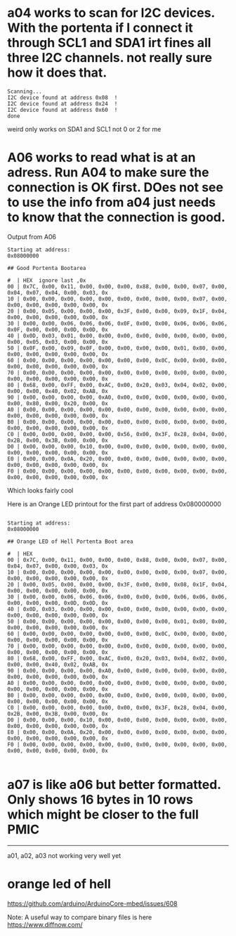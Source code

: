 # a04 works to scan for I2C devices. With the portenta if I connect it through SCL1 and SDA1 irt fines all three I2C channels. not really sure how it does that.

```
Scanning...
I2C device found at address 0x08  !
I2C device found at address 0x24  !
I2C device found at address 0x60  !
done
```
weird only works on SDA1 and SCL1 not 0 or 2 for me


# A06  works to read what is at an adress. Run A04 to make sure the connection is OK first. DOes not see to use the info from a04 just needs to know that the connection is good.

Output from A06

```
Starting at address: 
0x08000000

## Good Portenta Bootarea

#  | HEX  ignore last ,0x
00 | 0x7C, 0x00, 0x11, 0x00, 0x00, 0x00, 0x88, 0x00, 0x00, 0x07, 0x00, 0x04, 0x07, 0x04, 0x00, 0x03, 0x
10 | 0x00, 0x00, 0x00, 0x00, 0x00, 0x00, 0x00, 0x00, 0x00, 0x07, 0x00, 0x00, 0x00, 0x00, 0x00, 0x00, 0x
20 | 0x00, 0x05, 0x00, 0x00, 0x00, 0x3F, 0x00, 0x00, 0x09, 0x1F, 0x04, 0x00, 0x00, 0x00, 0x00, 0x00, 0x
30 | 0x00, 0x00, 0x06, 0x06, 0x06, 0x0F, 0x00, 0x00, 0x06, 0x06, 0x06, 0x0F, 0x00, 0x00, 0x0D, 0x0D, 0x
40 | 0x0D, 0x03, 0x01, 0x00, 0x00, 0x00, 0x00, 0x00, 0x00, 0x00, 0x00, 0x00, 0x05, 0x03, 0x00, 0x00, 0x
50 | 0x0F, 0x00, 0x09, 0x0F, 0x00, 0x00, 0x00, 0x00, 0x01, 0x80, 0x00, 0x00, 0x00, 0x00, 0x00, 0x00, 0x
60 | 0x00, 0x00, 0x00, 0x00, 0x00, 0x00, 0x00, 0x0C, 0x00, 0x00, 0x00, 0x00, 0x00, 0x00, 0x00, 0x00, 0x
70 | 0x00, 0x00, 0x00, 0x00, 0x00, 0x00, 0x00, 0x00, 0x00, 0x00, 0x00, 0x00, 0x00, 0x00, 0x00, 0x00, 0x
80 | 0x68, 0x00, 0xFF, 0x00, 0xAC, 0x00, 0x20, 0x03, 0x04, 0x02, 0x00, 0x00, 0x00, 0x40, 0x02, 0xAB, 0x
90 | 0x00, 0x00, 0x00, 0x00, 0xA0, 0x00, 0x00, 0x00, 0x00, 0x00, 0x00, 0x00, 0x80, 0x00, 0x20, 0x00, 0x
A0 | 0x00, 0x00, 0x00, 0x00, 0x00, 0x00, 0x00, 0x00, 0x00, 0x00, 0x00, 0x00, 0x00, 0x00, 0x00, 0x00, 0x
B0 | 0x00, 0x00, 0x00, 0x00, 0x00, 0x00, 0x00, 0x00, 0x00, 0x00, 0x00, 0x00, 0x00, 0x00, 0x00, 0x00, 0x
C0 | 0x00, 0x00, 0x00, 0x00, 0x00, 0x56, 0x00, 0x3F, 0x28, 0x04, 0x00, 0x2B, 0x00, 0x3B, 0x00, 0x00, 0x
D0 | 0x00, 0x00, 0x00, 0x10, 0x00, 0x00, 0x00, 0x00, 0x00, 0x00, 0x00, 0x00, 0x00, 0x00, 0x00, 0x00, 0x
E0 | 0x00, 0x00, 0x0A, 0x20, 0x00, 0x00, 0x00, 0x00, 0x00, 0x00, 0x00, 0x00, 0x00, 0x00, 0x00, 0x00, 0x
F0 | 0x00, 0x00, 0x00, 0x00, 0x00, 0x00, 0x00, 0x00, 0x00, 0x00, 0x00, 0x00, 0x00, 0x00, 0x00, 0x00, 0x

```

Which looks fairly cool

Here is an Orange LED printout for the first part of address 0x080000000

```

Starting at address: 
0x08000000

## Orange LED of Hell Portenta Boot area

#  | HEX
00 | 0x7C, 0x00, 0x11, 0x00, 0x00, 0x00, 0x88, 0x00, 0x00, 0x07, 0x00, 0x04, 0x07, 0x00, 0x00, 0x03, 0x
10 | 0x00, 0x00, 0x00, 0x00, 0x00, 0x00, 0x00, 0x00, 0x00, 0x07, 0x00, 0x00, 0x00, 0x00, 0x00, 0x00, 0x
20 | 0x00, 0x05, 0x00, 0x00, 0x00, 0x3F, 0x00, 0x00, 0x08, 0x1F, 0x04, 0x00, 0x00, 0x00, 0x00, 0x00, 0x
30 | 0x00, 0x00, 0x06, 0x06, 0x06, 0x00, 0x00, 0x00, 0x06, 0x06, 0x06, 0x00, 0x00, 0x00, 0x0D, 0x0D, 0x
40 | 0x0D, 0x03, 0x00, 0x00, 0x00, 0x00, 0x00, 0x00, 0x00, 0x00, 0x00, 0x00, 0x00, 0x00, 0x00, 0x00, 0x
50 | 0x00, 0x00, 0x00, 0x00, 0x00, 0x00, 0x00, 0x00, 0x01, 0x80, 0x00, 0x00, 0x00, 0x00, 0x00, 0x00, 0x
60 | 0x00, 0x00, 0x00, 0x00, 0x00, 0x00, 0x00, 0x0C, 0x00, 0x00, 0x00, 0x00, 0x00, 0x00, 0x00, 0x00, 0x
70 | 0x00, 0x00, 0x00, 0x00, 0x00, 0x00, 0x00, 0x00, 0x00, 0x00, 0x00, 0x00, 0x00, 0x00, 0x00, 0x00, 0x
80 | 0x68, 0x00, 0xFF, 0x00, 0xAC, 0x00, 0x20, 0x03, 0x04, 0x02, 0x00, 0x00, 0x00, 0x40, 0x02, 0xAB, 0x
90 | 0x00, 0x00, 0x00, 0x00, 0xA0, 0x00, 0x00, 0x00, 0x00, 0x00, 0x00, 0x00, 0x00, 0x00, 0x00, 0x00, 0x
A0 | 0x00, 0x00, 0x00, 0x00, 0x00, 0x00, 0x00, 0x00, 0x00, 0x00, 0x00, 0x00, 0x00, 0x00, 0x00, 0x00, 0x
B0 | 0x00, 0x00, 0x00, 0x00, 0x00, 0x00, 0x00, 0x00, 0x00, 0x00, 0x00, 0x00, 0x00, 0x00, 0x00, 0x00, 0x
C0 | 0x00, 0x00, 0x00, 0x00, 0x00, 0x00, 0x00, 0x3F, 0x28, 0x04, 0x00, 0x2B, 0x00, 0x3B, 0x00, 0x00, 0x
D0 | 0x00, 0x00, 0x00, 0x10, 0x00, 0x00, 0x00, 0x00, 0x00, 0x00, 0x00, 0x00, 0x00, 0x00, 0x00, 0x00, 0x
E0 | 0x00, 0x00, 0x0A, 0x20, 0x00, 0x00, 0x00, 0x00, 0x00, 0x00, 0x00, 0x00, 0x00, 0x00, 0x00, 0x00, 0x
F0 | 0x00, 0x00, 0x00, 0x00, 0x00, 0x00, 0x00, 0x00, 0x00, 0x00, 0x00, 0x00, 0x00, 0x00, 0x00, 0x00, 0x


```




# a07 is like a06 but better formatted. Only shows 16 bytes in 10 rows which might be closer to the full PMIC




-----------------------------

a01, a02, a03 not working very well yet

# orange led of hell 


https://github.com/arduino/ArduinoCore-mbed/issues/608


Note: A useful way to compare binary files is here   https://www.diffnow.com/  


